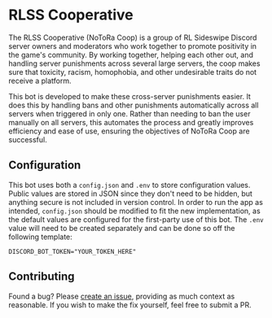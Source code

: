# RLSS Cooperative

The RLSS Cooperative (NoToRa Coop) is a group of RL Sideswipe Discord server owners and moderators who work together to promote positivity in the game's community. By working together, helping each other out, and handling server punishments across several large servers, the coop makes sure that toxicity, racism, homophobia, and other undesirable traits do not receive a platform.

This bot is developed to make these cross-server punishments easier. It does this by handling bans and other punishments automatically across all servers when triggered in only one. Rather than needing to ban the user manually on all servers, this automates the process and greatly improves efficiency and ease of use, ensuring the objectives of NoToRa Coop are successful.

## Configuration

This bot uses both a `config.json` and `.env` to store configuration values. Public values are stored in JSON since they don't need to be hidden, but anything secure is not included in version control. In order to run the app as intended, `config.json` should be modified to fit the new implementation, as the default values are configured for the first-party use of this bot. The `.env` value will need to be created separately and can be done so off the following template:

```
DISCORD_BOT_TOKEN="YOUR_TOKEN_HERE"
```

## Contributing

Found a bug? Please [create an issue](https://github.com/rlss-gg/coop/issues), providing as much context as reasonable. If you wish to make the fix yourself, feel free to submit a PR.

